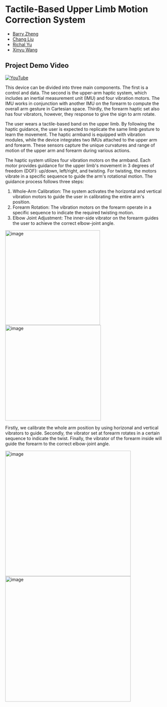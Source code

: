 # Tactile-Based Upper Limb Motion Correction System

- [Barry Zheng](https://github.com/wxzheng25)
- [Chang Liu](https://github.com/fluencycy)
- [Richal Yu](https://github.com/Richal13Yu)
- [Xinyu Wang](https://github.com/wxy02111)

## Project Demo Video

[![YouTube](http://i.ytimg.com/vi/wX_SBOqtOxI/hqdefault.jpg)](https://www.youtube.com/watch?v=wX_SBOqtOxI)

This device can be divided into three main components. The first is a control and data. The second is the upper-arm haptic system, which includes an inertial measurement unit (IMU) and four vibration motors. The IMU works in conjunction with another IMU on the forearm to compute the overall arm gesture in Cartesian space. Thirdly, the forearm haptic set also has four vibrators, however, they response to give the sign to arm rotate.


The user wears a tactile-based band on the upper limb. By following the haptic guidance, the user is expected to replicate the same limb gesture to learn the movement. The haptic armband is equipped with vibration modules, while the device integrates two IMUs attached to the upper arm and forearm. These sensors capture the unique curvatures and range of motion of the upper arm and forearm during various actions.

The haptic system utilizes four vibration motors on the armband. Each motor provides guidance for the upper limb's movement in 3 degrees of freedom (DOF): up/down, left/right, and twisting. For twisting, the motors vibrate in a specific sequence to guide the arm's rotational motion.
The guidance process follows three steps:
1.	Whole-Arm Calibration: The system activates the horizontal and vertical vibration motors to guide the user in calibrating the entire arm's position.
2.	Forearm Rotation: The vibration motors on the forearm operate in a specific sequence to indicate the required twisting motion.
3.	Elbow Joint Adjustment: The inner-side vibrator on the forearm guides the user to achieve the correct elbow-joint angle.

<img width="302" alt="image" src="https://github.com/user-attachments/assets/0a987009-e07d-4364-b29d-1821eb8c022c" />
<img width="305" alt="image" src="https://github.com/user-attachments/assets/8ed1e238-bbef-4815-b0c1-9dc3ad04aacf" />


Firstly, we calibrate the whole arm position by using horizonal and vertical vibrators to guide. Secondly, the vibrator set at forearm rotates in a certain sequence to indicate the twist. Finally, the vibrator of the forearm inside will guide the forearm to the correct elbow-joint angle.

<img width="400" alt="image" src="https://github.com/user-attachments/assets/bff8b5e7-de8a-4965-bfae-56e841e9214c" />
<img width="400" alt="image" src="https://github.com/user-attachments/assets/813544a0-e8bf-4e9e-aedd-c9b9494707e9" />
